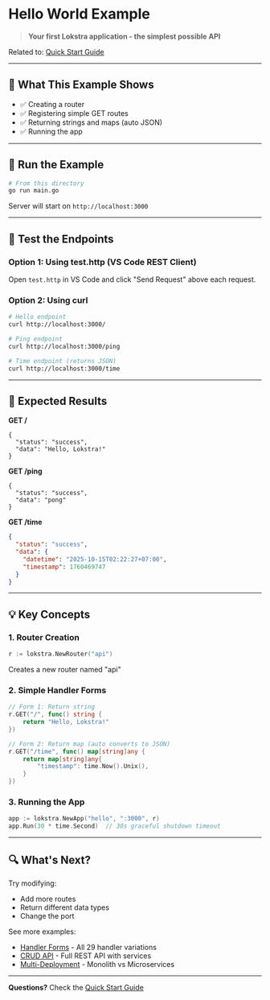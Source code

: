 # Hello World Example

> **Your first Lokstra application - the simplest possible API**

Related to: [Quick Start Guide](../../quick-start)

---

## 📖 What This Example Shows

- ✅ Creating a router
- ✅ Registering simple GET routes
- ✅ Returning strings and maps (auto JSON)
- ✅ Running the app

---

## 🚀 Run the Example

```bash
# From this directory
go run main.go
```

Server will start on `http://localhost:3000`

---

## 🧪 Test the Endpoints

### Option 1: Using test.http (VS Code REST Client)

Open `test.http` in VS Code and click "Send Request" above each request.

### Option 2: Using curl

```bash
# Hello endpoint
curl http://localhost:3000/

# Ping endpoint
curl http://localhost:3000/ping

# Time endpoint (returns JSON)
curl http://localhost:3000/time
```

---

## 📝 Expected Results

**GET /**
```
{
  "status": "success",
  "data": "Hello, Lokstra!"
}
```

**GET /ping**
```
{
  "status": "success",
  "data": "pong"
}
```

**GET /time**
```json
{
  "status": "success",
  "data": {
    "datetime": "2025-10-15T02:22:27+07:00",
    "timestamp": 1760469747
  }
}
```

---

## 💡 Key Concepts

### 1. Router Creation
```go
r := lokstra.NewRouter("api")
```
Creates a new router named "api"

### 2. Simple Handler Forms
```go
// Form 1: Return string
r.GET("/", func() string {
    return "Hello, Lokstra!"
})

// Form 2: Return map (auto converts to JSON)
r.GET("/time", func() map[string]any {
    return map[string]any{
        "timestamp": time.Now().Unix(),
    }
})
```

### 3. Running the App
```go
app := lokstra.NewApp("hello", ":3000", r)
app.Run(30 * time.Second)  // 30s graceful shutdown timeout
```

---

## 🔍 What's Next?

Try modifying:
- Add more routes
- Return different data types
- Change the port

See more examples:
- [Handler Forms](../02-handler-forms/) - All 29 handler variations
- [CRUD API](../03-crud-api/) - Full REST API with services
- [Multi-Deployment](../04-multi-deployment/) - Monolith vs Microservices

---

**Questions?** Check the [Quick Start Guide](../../quick-start)

